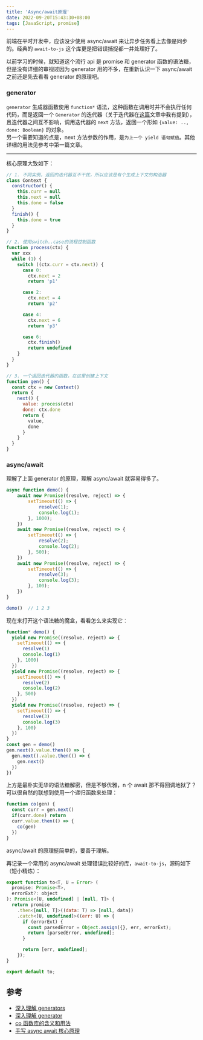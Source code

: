 ```yaml
---
title: 'Async/await原理'
date: 2022-09-20T15:43:30+08:00
tags: [JavaScript, promise]
---
```


前端在平时开发中，应该没少使用 async/await 来让异步任务看上去像是同步的。经典的 `await-to-js` 这个库更是把错误捕捉都一并处理好了。

以前学习的时候，就知道这个流行 api 是 promise 和 generator 函数的语法糖，但是没有详细的审视过因为 generator 用的不多，在重新认识一下 async/await 之前还是先去看看 generator 的原理吧。

### generator

`generator` 生成器函数使用 `function*` 语法，这种函数在调用时并不会执行任何代码，而是返回一个 `Generator` 的迭代器（关于迭代器在[这篇](https://yokiizx.site/posts/js/map%E5%92%8Cset/)文章中我有提到），且迭代器之间互不影响，调用迭代器的 `next` 方法，返回一个形如 `{value: .., done: Boolean}` 的对象。  
另一个需要知道的点是，next 方法参数的作用，是`为上一个 yield 语句赋值`。其他详细的用法见参考中第一篇文章。

---

核心原理大致如下：

```js
// 1. 不同实例，返回的迭代器互不干扰，所以应该是有个生成上下文的构造器
class Context {
  constructor() {
    this.curr = null
    this.next = null
    this.done = false
  }
  finish() {
    this.done = true
  }
}

// 2. 使用switch..case的流程控制函数
function process(ctx) {
  var xxx
  while (1) {
    switch ((ctx.curr = ctx.next)) {
      case 0:
        ctx.next = 2
        return 'p1'

      case 2:
        ctx.next = 4
        return 'p2'

      case 4:
        ctx.next = 6
        return 'p3'

      case 6:
        ctx.finish()
        return undefined
    }
  }
}

// 3. 一个返回迭代器的函数，在这里创建上下文
function gen() {
  const ctx = new Context()
  return {
    next() {
      value: process(ctx)
      done: ctx.done
      return {
        value,
        done
      }
    }
  }
}
```

### async/await

理解了上面 generator 的原理，理解 async/await 就容易得多了。

```js
async function demo() {
    await new Promise((resolve, reject) => {
        setTimeout(() => {
            resolve(1);
            console.log(1);
        }, 1000);
    })
    await new Promise((resolve, reject) => {
        setTimeout(() => {
            resolve(2);
            console.log(2);
        }, 500);
    })
    await new Promise((resolve, reject) => {
        setTimeout(() => {
            resolve(3);
            console.log(3);
        }, 100);
    })
}

demo()  // 1 2 3
```

现在来打开这个语法糖的魔盒，看看怎么来实现它：

```js
function* demo() {
  yield new Promise((resolve, reject) => {
    setTimeout(() => {
      resolve(1)
      console.log(1)
    }, 1000)
  })
  yield new Promise((resolve, reject) => {
    setTimeout(() => {
      resolve(2)
      console.log(2)
    }, 500)
  })
  yield new Promise((resolve, reject) => {
    setTimeout(() => {
      resolve(3)
      console.log(3)
    }, 100)
  })
}
const gen = demo()
gen.next().value.then(() => {
  gen.next().value.then(() => {
    gen.next()
  })
})
```

上方是最朴实无华的语法糖解密，但是不够优雅，n 个 await 那不得回调地狱了？可以很自然的联想到使用一个递归函数来处理：

```js
function co(gen) {
  const curr = gen.next()
  if(curr.done) return
  curr.value.then(() => {
    co(gen)
  })
}
```

async/await 的原理挺简单的，要善于理解。

再记录一个常用的 async/await 处理错误比较好的库，`await-to-js`，源码如下（短小精炼）：

```js
export function to<T, U = Error> (
  promise: Promise<T>,
  errorExt?: object
): Promise<[U, undefined] | [null, T]> {
  return promise
    .then<[null, T]>((data: T) => [null, data])
    .catch<[U, undefined]>((err: U) => {
      if (errorExt) {
        const parsedError = Object.assign({}, err, errorExt);
        return [parsedError, undefined];
      }

      return [err, undefined];
    });
}

export default to;
```

## 参考

- [深入理解 generators](http://www.alloyteam.com/2016/02/generators-in-depth/)
- [深入理解 generator](https://github.com/Sunny-lucking/blog/issues/6)
- [co 函数库的含义和用法](https://www.ruanyifeng.com/blog/2015/05/co.html)
- [手写 async await 核心原理](https://juejin.cn/post/7136424542238408718)
